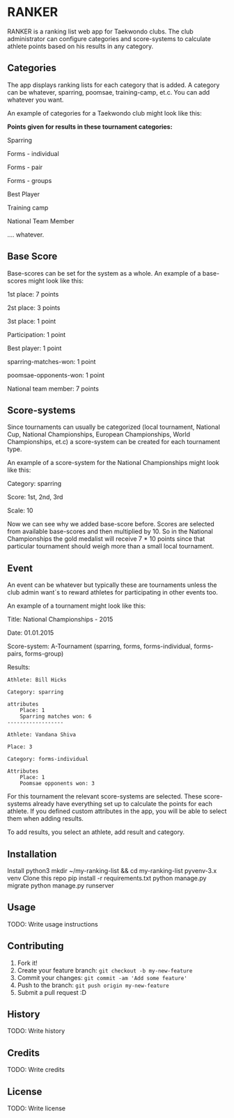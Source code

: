 # RANKER

RANKER is a ranking list web app for Taekwondo clubs. The club administrator can configure categories and score-systems to calculate athlete points based on his results in any category.

## Categories
The app displays ranking lists for each category that is added. A category can be whatever, sparring, poomsae, training-camp, et.c. You can add whatever you want.

An example of categories for a Taekwondo club might look like this:

**Points given for results in these tournament categories:**

Sparring

Forms - individual

Forms - pair

Forms - groups

Best Player

Training camp

National Team Member

.... whatever.


## Base Score

Base-scores can be set for the system as a whole. An example of a base-scores might look like this:


1st place: 7 points

2st place: 3 points

3st place: 1 point

Participation: 1 point

Best player: 1 point

sparring-matches-won: 1 point

poomsae-opponents-won: 1 point

National team member: 7 points



## Score-systems
Since tournaments can usually be categorized (local tournament, National Cup, National Championships, European Championships, World Championships, et.c) a score-system can be created for each tournament type.

An example of a score-system for the National Championships might look like this:


Category: sparring

Score: 1st, 2nd, 3rd

Scale: 10 


Now we can see why we added base-score before. Scores are selected from available base-scores and then multiplied by 10. So in the National Championships the gold medalist will receive 7 * 10 points since that particular tournament should weigh more than a small local tournament.

## Event
An event can be whatever but typically these are tournaments unless the club admin want´s to reward athletes for participating in other events too.


An example of a tournament might look like this:

Title: National Championships - 2015

Date: 01.01.2015

Score-system: A-Tournament (sparring, forms, forms-individual, forms-pairs, forms-group)

Results: 

    Athlete: Bill Hicks
    
    Category: sparring
    
    attributes
        Place: 1
        Sparring matches won: 6
    ------------------
    
    Athlete: Vandana Shiva
    
    Place: 3
    
    Category: forms-individual
    
    Attributes
        Place: 1
        Poomsae opponents won: 3    

For this tournament the relevant score-systems are selected. These score-systems already have everything set up to calculate the points for each athlete. If you defined custom attributes in the app, you will be able to select them when adding results.

To add results, you select an athlete, add result and category.


## Installation
Install python3
mkdir ~/my-ranking-list && cd my-ranking-list
pyvenv-3.x venv
Clone this repo
pip install -r requirements.txt
python manage.py migrate
python manage.py runserver


## Usage

TODO: Write usage instructions

## Contributing

1. Fork it!
2. Create your feature branch: `git checkout -b my-new-feature`
3. Commit your changes: `git commit -am 'Add some feature'`
4. Push to the branch: `git push origin my-new-feature`
5. Submit a pull request :D

## History

TODO: Write history

## Credits

TODO: Write credits

## License

TODO: Write license
